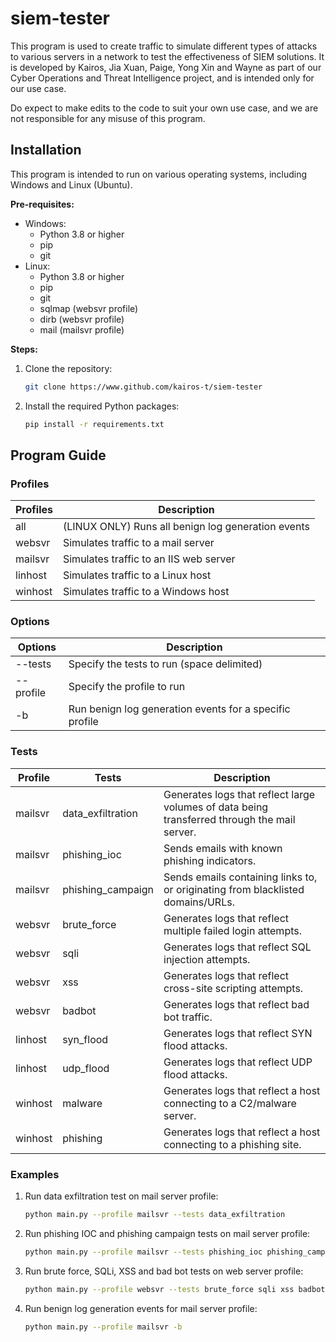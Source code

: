 # siem-tester

This program is used to create traffic to simulate different types of attacks to various servers in a network to test the effectiveness of SIEM solutions.
It is developed by Kairos, Jia Xuan, Paige, Yong Xin and Wayne as part of our Cyber Operations and Threat Intelligence project, and is intended only for our use case.

Do expect to make edits to the code to suit your own use case, and we are not responsible for any misuse of this program.

## Installation

This program is intended to run on various operating systems, including Windows and Linux (Ubuntu).

**Pre-requisites:**

- Windows:
  - Python 3.8 or higher
  - pip
  - git
- Linux:
  - Python 3.8 or higher
  - pip
  - git
  - sqlmap (websvr profile)
  - dirb (websvr profile)
  - mail (mailsvr profile)

**Steps:**

1. Clone the repository:

   ```bash
   git clone https://www.github.com/kairos-t/siem-tester
   ```

2. Install the required Python packages:
   ```bash
   pip install -r requirements.txt
   ```

## Program Guide

### Profiles

| Profiles | Description                                        |
| -------- | -------------------------------------------------- |
| all      | (LINUX ONLY) Runs all benign log generation events |
| websvr   | Simulates traffic to a mail server                 |
| mailsvr  | Simulates traffic to an IIS web server             |
| linhost  | Simulates traffic to a Linux host                  |
| winhost  | Simulates traffic to a Windows host                |

### Options

| Options   | Description                                             |
| --------- | ------------------------------------------------------- |
| --tests   | Specify the tests to run (space delimited)              |
| --profile | Specify the profile to run                              |
| -b        | Run benign log generation events for a specific profile |

### Tests

| Profile | Tests             | Description                                                                                  |
| ------- | ----------------- | -------------------------------------------------------------------------------------------- |
| mailsvr | data_exfiltration | Generates logs that reflect large volumes of data being transferred through the mail server. |
| mailsvr | phishing_ioc      | Sends emails with known phishing indicators.                                                 |
| mailsvr | phishing_campaign | Sends emails containing links to, or originating from blacklisted domains/URLs.              |
| websvr  | brute_force       | Generates logs that reflect multiple failed login attempts.                                  |
| websvr  | sqli              | Generates logs that reflect SQL injection attempts.                                          |
| websvr  | xss               | Generates logs that reflect cross-site scripting attempts.                                   |
| websvr  | badbot            | Generates logs that reflect bad bot traffic.                                                 |
| linhost | syn_flood | Generates logs that reflect SYN flood attacks. |
| linhost | udp_flood | Generates logs that reflect UDP flood attacks. |
| winhost | malware | Generates logs that reflect a host connecting to a C2/malware server. |
| winhost | phishing | Generates logs that reflect a host connecting to a phishing site. |

### Examples

1. Run data exfiltration test on mail server profile:
   ```bash
   python main.py --profile mailsvr --tests data_exfiltration
   ```
2. Run phishing IOC and phishing campaign tests on mail server profile:
   ```bash
   python main.py --profile mailsvr --tests phishing_ioc phishing_campaign
   ```
3. Run brute force, SQLi, XSS and bad bot tests on web server profile:
   ```bash
   python main.py --profile websvr --tests brute_force sqli xss badbot
   ```
4. Run benign log generation events for mail server profile:
   ```bash
   python main.py --profile mailsvr -b
   ```
